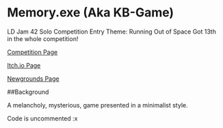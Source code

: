 # Memory.exe (Aka KB-Game)
LD Jam 42 Solo Competition Entry
Theme: Running Out of Space
Got 13th in the whole competition!

[Competition Page](https://ldjam.com/events/ludum-dare/42/memory-exe)

[Itch.io Page](https://squidly.itch.io/memory)

[Newgrounds Page](https://www.newgrounds.com/portal/view/715381)

##Background

A melancholy, mysterious, game presented in a minimalist style.

Code is uncommented :x
